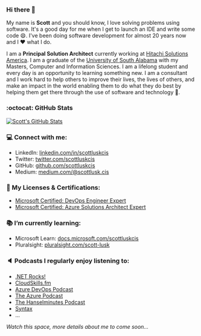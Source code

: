 ### Hi there 👋

<!--
**scottluskcis/scottluskcis** is a ✨ _special_ ✨ repository because its `README.md` (this file) appears on your GitHub profile.

Here are some ideas to get you started:

- 🔭 I’m currently working on ...
- 🌱 I’m currently learning ...
- 👯 I’m looking to collaborate on ...
- 🤔 I’m looking for help with ...
- 💬 Ask me about ...
- 📫 How to reach me: ...
- 😄 Pronouns: ...
- ⚡ Fun fact: ...
-->

My name is **Scott** and you should know, I love solving problems using software. It's a good day for me when I get to launch an IDE and write some code :smile:. I've been doing software development for almost 20 years now and I :heart: what I do.

I am a **Principal Solution Architect** currently working at [Hitachi Solutions America](https://global.hitachi-solutions.com/). I am a graduate of the [University of South Alabama](https://www.southalabama.edu/) with my Masters, Computer and Information Sciences. I am a lifelong student and every day is an opportunity to learning something new. I am a consultant and I work hard to help others to improve their lives, the lives of others, and make an impact in the world enabling them to do what they do best by helping them get there through the use of software and technology :dart:.

### :octocat: GitHub Stats

<a href="https://github.com/scottluskcis/scottluskcis">
  <img align="center" src="https://github-readme-stats.vercel.app/api?username=scottluskcis&show_icons=true&theme=dracula&count_private=true" alt="Scott's GitHub Stats" />
</a>

<!--
<a href="https://github.com/scottluskcis/scottluskcis">
  <img align="center" src="https://github-readme-stats.vercel.app/api/top-langs/?username=scottluskcis&show_icons=true&theme=dracula&count_private=true&hide=java,html,ruby,css&langs_count=3" />
</a>

* Blog: [scottluskcis.github.io](https://scottluskcis.github.io/)
-->

### :computer: Connect with me:

* LinkedIn: [linkedin.com/in/scottluskcis](https://www.linkedin.com/in/scottluskcis/)
* Twitter: [twitter.com/scottluskcis](https://twitter.com/scottluskcis)
* GitHub: [github.com/scottluskcis](https://github.com/scottluskcis)
* Medium: [medium.com/@scottlusk.cis](https://medium.com/@scottlusk.cis)

### :scroll: My Licenses & Certifications:

* [Microsoft Certified: DevOps Engineer Expert](https://learn.microsoft.com/en-gb/users/scottluskcis/credentials/2c295d04dc3a7d6e) 
* [Microsoft Certified: Azure Solutions Architect Expert](https://learn.microsoft.com/en-gb/users/scottluskcis/credentials/97cf897ccfeb96c9)

### :books: I’m currently learning:

* Microsoft Learn: [docs.microsoft.com/scottluskcis](https://docs.microsoft.com/en-us/users/scottluskcis/)
* Pluralsight: [pluralsight.com/scott-lusk](https://app.pluralsight.com/profile/scott-lusk-8c)

### :speaker: Podcasts I regularly enjoy listening to:

* [.NET Rocks!](https://www.dotnetrocks.com/)
* [CloudSkills.fm](https://cloudskills.fm/)
* [Azure DevOps Podcast](http://azuredevopspodcast.clear-measure.com/)
* [The Azure Podcast](http://azpodcast.azurewebsites.net/)
* [The Hanselminutes Podcast](https://hanselminutes.com/)
* [Syntax](https://syntax.fm/)
* ...

_Watch this space, more details about me to come soon..._
